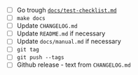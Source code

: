 - [ ] Go trough [`docs/test-checklist.md`](test-checklist.md)
- [ ] `make docs`
- [ ] Update `CHANGELOG.md`
- [ ] Update `README.md` if necessary
- [ ] Update `docs/manual.md` if necessary
- [ ] `git tag`
- [ ] `git push --tags`
- [ ] Github release - text from `CHANGELOG.md`
